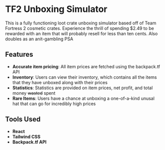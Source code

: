 # TF2 Unboxing Simulator

This is a fully functioning loot crate unboxing simulator based off of Team Fortress 2 cosmetic crates. Experience the thrill of spending $2.49 to be rewarded with an item that will probably resell for less than ten cents. Also doubles as an anit-gambling PSA

## Features
- **Accurate item pricing**: All item prices are fetched using the backpack.tf API
- **Inventory**: Users can view their inventory, which contains all the items that they have unboxed along with their prices
- **Statistics**: Statistics are provided on item prices, net profit, and total money ~~wasted~~ spent
- **Rare Items**: Users have a chance at unboxing a one-of-a-kind unusal hat that can go for incredibly high prices

## Tools Used

* **React**
* **Tailwind CSS**
* **Backpack.tf API**
